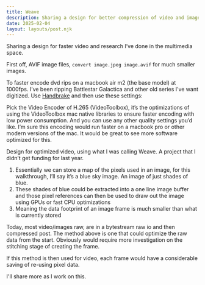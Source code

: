 ```yaml
---
title: Weave
description: Sharing a design for better compression of video and images
date: 2025-02-04
layout: layouts/post.njk
---
```


Sharing a design for faster video and research I’ve done in the multimedia space.

First off, AVIF image files, `convert image.jpeg image.avif` for much smaller images.

To faster encode dvd rips on a macbook air m2 (the base model) at 1000fps. I’ve been ripping Battlestar Galactica and other old series I’ve want digitized. Use [Handbrake](https://handbrake.fr/) and then use these settings:

Pick the Video Encoder of H.265 (VideoToolbox), it’s the optimizations of using the VideoToolbox mac native libraries to ensure faster encoding with low power consumption. And you can use any other quality settings you’d like. I’m sure this encoding would run faster on a macbook pro or other modern versions of the mac. It would be great to see more software optimized for this.

Design for optimized video, using what I was calling Weave. A project that I didn’t get funding for last year. 

1. Essentially we can store a map of the pixels used in an image, for this walkthrough, I’ll say it’s a blue sky image. An image of just shades of blue.
2. These shades of blue could be extracted into a one line image buffer and those pixel references can then be used to draw out the image using GPUs or fast CPU optimizations
3. Meaning the data footprint of an image frame is much smaller than what is currently stored

Today, most video/images raw, are in a bytestream raw io and then compressed post. The method above is one that could optimize the raw data from the start. Obviously would require more investigation on the stitching stage of creating the frame.

If this method is then used for video, each frame would have a considerable saving of re-using pixel data.

I'll share more as I work on this.
